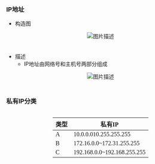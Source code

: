 ### IP地址
* 构造图
<div style="display: flex; justify-content: center;">
    <img src="D:/Notes/网络知识/pictures/IP.jpg" alt="图片描述" />
</div>
<div style="height: 20px;"></div>

* 描述
  * IP地址由网络号和主机号两部分组成
<div style="display: flex; justify-content: center;">
    <img src="D:/Notes/网络知识/pictures/1.jpg" alt="图片描述" />
</div>
<div style="height: 20px;"></div>

### 私有IP分类
<style>
.center 
{
  width: auto;
  display: table;
  margin-left: auto;
  margin-right: auto;
}
</style>

<p align="center"><font face="黑体" </font></p>

<div class="center">

| 类型 | 私有IP |
| ---- | ---- |
| A | 10.0.0.010.255.255.255 |
| B | 172.16.0.0~172.31.255.255 |
| C | 192.168.0.0~192.168.255.255 |
</div>